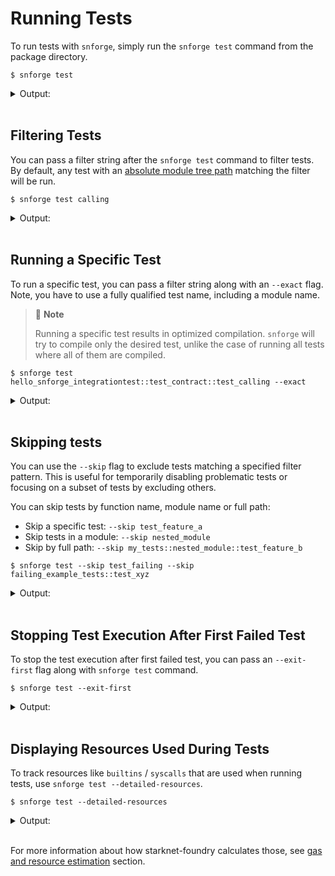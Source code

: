 # Running Tests

To run tests with `snforge`, simply run the `snforge test` command from the package directory.

```shell
$ snforge test
```

<details>
<summary>Output:</summary>

```shell
Collected 3 test(s) from hello_snforge package
Running 0 test(s) from src/
Running 3 test(s) from tests/
[PASS] hello_snforge_integrationtest::test_contract::test_calling (l1_gas: ~0, l1_data_gas: ~0, l2_gas: ~40000)
[PASS] hello_snforge_integrationtest::test_contract::test_executing (l1_gas: ~0, l1_data_gas: ~0, l2_gas: ~40000)
[PASS] hello_snforge_integrationtest::test_contract::test_calling_another (l1_gas: ~0, l1_data_gas: ~0, l2_gas: ~40000)
Tests: 3 passed, 0 failed, 0 ignored, 0 filtered out
```
</details>
<br>

## Filtering Tests

You can pass a filter string after the `snforge test` command to filter tests.
By default, any test with an [absolute module tree path](https://www.starknet.io/cairo-book/ch07-03-paths-for-referring-to-an-item-in-the-module-tree.html#paths-for-referring-to-an-item-in-the-module-tree) matching the filter will be run.

```shell
$ snforge test calling
```

<details>
<summary>Output:</summary>

```shell
Collected 2 test(s) from hello_snforge package
Running 0 test(s) from src/
Running 2 test(s) from tests/
[PASS] hello_snforge_integrationtest::test_contract::test_calling_another (l1_gas: ~0, l1_data_gas: ~0, l2_gas: ~40000)
[PASS] hello_snforge_integrationtest::test_contract::test_calling (l1_gas: ~0, l1_data_gas: ~0, l2_gas: ~40000)
Tests: 2 passed, 0 failed, 0 ignored, 1 filtered out
```
</details>
<br>

## Running a Specific Test

To run a specific test, you can pass a filter string along with an `--exact` flag.
Note, you have to use a fully qualified test name, including a module name.

> 📝 **Note**
>
> Running a specific test results in optimized compilation. `snforge` will try to compile only the desired test, unlike the case of running all tests where all of them are compiled.
>

```shell
$ snforge test hello_snforge_integrationtest::test_contract::test_calling --exact
```

<details>
<summary>Output:</summary>

```shell
Collected 1 test(s) from hello_snforge package
Running 1 test(s) from tests/
[PASS] hello_snforge_integrationtest::test_contract::test_calling (l1_gas: ~0, l1_data_gas: ~0, l2_gas: ~40000)
Running 0 test(s) from src/
Tests: 1 passed, 0 failed, 0 ignored, other filtered out
```
</details>
<br>

## Skipping tests

You can use the `--skip` flag to exclude tests matching a specified filter pattern.
This is useful for temporarily disabling problematic tests or focusing on a subset of tests by excluding others.

You can skip tests by function name, module name or full path:
- Skip a specific test: `--skip test_feature_a`
- Skip tests in a module: `--skip nested_module`
- Skip by full path: `--skip my_tests::nested_module::test_feature_b`

<!-- { "package_name": "failing_example"} -->
```shell
$ snforge test --skip test_failing --skip failing_example_tests::test_xyz
```

<details>
<summary>Output:</summary>

```shell
Collected 1 test(s) from failing_example package
Running 0 test(s) from src/
Running 1 test(s) from tests/
[PASS] failing_example_tests::test_abc (l1_gas: ~0, l1_data_gas: ~0, l2_gas: ~40000)
Tests: 1 passed, 0 failed, 0 ignored, 2 filtered out
```

</details>
<br>

## Stopping Test Execution After First Failed Test

To stop the test execution after first failed test, you can pass an `--exit-first` flag along with `snforge test` command.

<!-- { "ignored": true } -->
```shell
$ snforge test --exit-first
```

<details>
<summary>Output:</summary>

```shell
Collected 3 test(s) from failing_example package
Running 3 test(s) from tests/
[FAIL] failing_example_tests::test_failing

Failure data:
    0x6661696c696e6720636865636b ('failing check')


Failures:
    failing_example_tests::test_failing

Tests: 0 passed, 1 failed, 0 ignored, 0 filtered out
Interrupted execution of 2 test(s).
```
</details>
<br>

## Displaying Resources Used During Tests

To track resources like `builtins` / `syscalls` that are used when running tests, use `snforge test --detailed-resources`.

```shell
$ snforge test --detailed-resources
```

<details>
<summary>Output:</summary>

```shell
Collected 2 test(s) from hello_starknet package
Running 2 test(s) from tests/
[PASS] hello_starknet_integrationtest::test_contract::test_cannot_increase_balance_with_zero_value (l1_gas: ~0, l1_data_gas: ~96, l2_gas: ~360000)
        steps: 3405
        memory holes: 22
        builtins: (range_check: 77, pedersen: 7)
        syscalls: (CallContract: 2, StorageRead: 1, Deploy: 1)

[PASS] hello_starknet_integrationtest::test_contract::test_increase_balance (l1_gas: ~0, l1_data_gas: ~192, l2_gas: ~480000)
        steps: 4535
        memory holes: 15
        builtins: (range_check: 95, pedersen: 7)
        syscalls: (CallContract: 3, StorageRead: 3, Deploy: 1, StorageWrite: 1)

Running 0 test(s) from src/
Tests: 2 passed, 0 failed, 0 ignored, 0 filtered out
```
</details>
<br>

For more information about how starknet-foundry calculates those, see [gas and resource estimation](gas-and-resource-estimation.md) section.